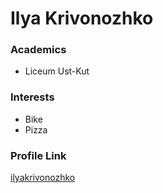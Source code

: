 # Ilya Krivonozhko

### Academics

- Liceum Ust-Kut

### Interests

- Bike
- Pizza

### Profile Link

[ilyakrivonozhko](https://github.com/ilyakrivonozhko)
